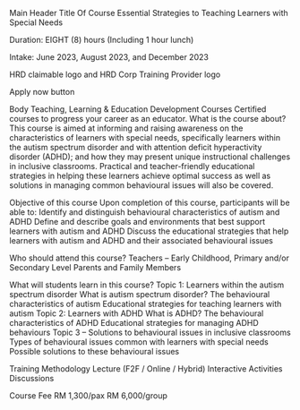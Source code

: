 Main Header
Title Of Course 
Essential Strategies to Teaching Learners with Special Needs

Duration: 
EIGHT (8) hours (Including 1 hour lunch)

Intake: 
June 2023, August 2023, and December 2023

HRD claimable logo and HRD Corp Training Provider logo 

Apply now button 

Body
Teaching, Learning & Education Development Courses
Certified courses to progress your career as an educator.
What is the course about? 
This course is aimed at informing and raising awareness on the characteristics of learners with special needs, specifically learners within the autism spectrum disorder and with attention deficit hyperactivity disorder (ADHD); and how they may present unique instructional challenges in inclusive classrooms. Practical and teacher-friendly educational strategies in helping these learners achieve optimal success as well as solutions in managing common behavioural issues will also be covered. 

Objective of this course
Upon completion of this course, participants will be able to: 
Identify and distinguish behavioural characteristics of autism and ADHD 
Define and describe goals and environments that best support learners with autism and ADHD 
Discuss the educational strategies that help learners with autism and ADHD and their associated behavioural issues 

Who should attend this course? 
Teachers – Early Childhood, Primary and/or Secondary Level 
Parents and Family Members 

What will students learn in this course? 
Topic 1: Learners within the autism spectrum disorder 
What is autism spectrum disorder? 
The behavioural characteristics of autism 
Educational strategies for teaching learners with autism 
Topic 2: Learners with ADHD 
What is ADHD? 
The behavioural characteristics of ADHD 
Educational strategies for managing ADHD behaviours 
Topic 3 – Solutions to behavioural issues in inclusive classrooms 
Types of behavioural issues common with learners with special needs 
Possible solutions to these behavioural issues


Training Methodology 
Lecture (F2F / Online / Hybrid)
Interactive Activities 
Discussions 

Course Fee
RM 1,300/pax
RM 6,000/group 